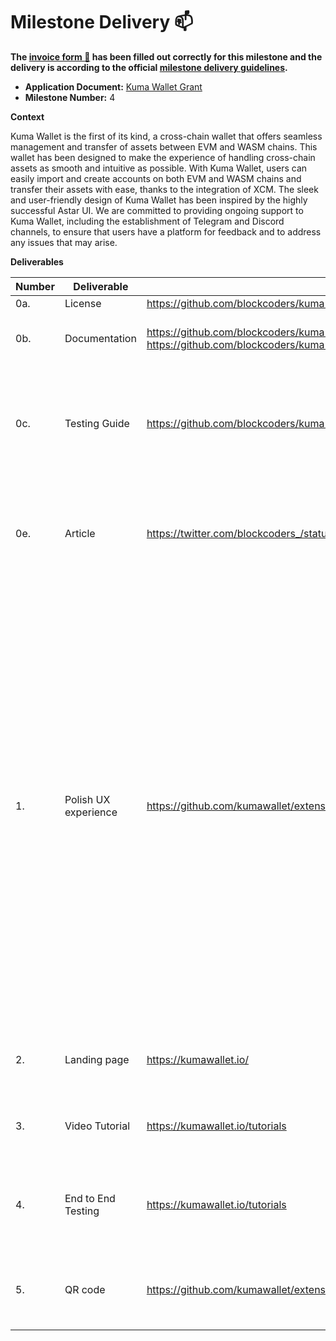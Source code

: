 # Milestone Delivery :mailbox:

**The [invoice form :pencil:](https://docs.google.com/forms/d/e/1FAIpQLSfmNYaoCgrxyhzgoKQ0ynQvnNRoTmgApz9NrMp-hd8mhIiO0A/viewform) has been filled out correctly for this milestone and the delivery is according to the official [milestone delivery guidelines](https://github.com/w3f/Grants-Program/blob/master/docs/milestone-deliverables-guidelines.md).**

* **Application Document:** [Kuma Wallet Grant](https://github.com/w3f/Grants-Program/blob/master/applications/cross-chain-wallet.md)
* **Milestone Number:** 4

**Context**

Kuma Wallet is the first of its kind, a cross-chain wallet that offers seamless management and transfer of assets between EVM and WASM chains. This wallet has been designed to make the experience of handling cross-chain assets as smooth and intuitive as possible. With Kuma Wallet, users can easily import and create accounts on both EVM and WASM chains and transfer their assets with ease, thanks to the integration of XCM. The sleek and user-friendly design of Kuma Wallet has been inspired by the highly successful Astar UI. We are committed to providing ongoing support to Kuma Wallet, including the establishment of Telegram and Discord channels, to ensure that users have a platform for feedback and to address any issues that may arise.

**Deliverables**

| Number | Deliverable | Link | Notes |
| ------------- | ------------- | ------------- |------------- |
| 0a. | License | https://github.com/blockcoders/kuma-wallet/blob/main/LICENSE | MIT |
| 0b. | Documentation | https://github.com/blockcoders/kuma-wallet/blob/main/README.md, https://github.com/blockcoders/kuma-wallet/blob/main/README-es.md | **english** and **spanish** versions of the documentation |
| 0c. | Testing Guide | https://github.com/blockcoders/kuma-wallet#running-locally | Unit test and end to end tests will cover the core functions to ensure everything works as expected |
| 0e. | Article | https://twitter.com/blockcoders_/status/1690077065087754240 | We will post an article on Twitter and Reddit for both english and spanish speakers communities.
| 1. | Polish UX experience | https://github.com/kumawallet/extension/pull/30 | Enhance wallet design and user experience. As the previous milestones will focus on resolving the features from a technical perspective, but not in the "best looking" or "easiest" way, this milestone will be focused on ensuring that the features are easy to use and the user experience is smooth. All suggestions on the Telegram and Discord channels created for the Beta will be considered here to improve UX/UI. |
| 2. | Landing page | https://kumawallet.io/ | Develop a landing page and documentation for the wallet. |
| 3. | Video Tutorial | https://kumawallet.io/tutorials | Create a video tutorial to help users learn how to use the wallet. |
| 4. | End to End Testing | https://kumawallet.io/tutorials | Test the wallet on different browsers and devices to ensure compatibility and stability. |
| 5. | QR code | https://github.com/kumawallet/extension/blob/main/src/pages/receive/Receive.tsx | Add a QR code feature to display the address of users accounts. |
